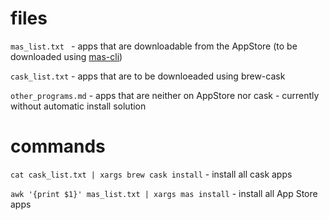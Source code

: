 # files

`mas_list.txt ` - apps that are downloadable from the AppStore (to be downloaded using [mas-cli](https://github.com/mas-cli/mas))

`cask_list.txt` - apps that are to be downloeaded using brew-cask

`other_programs.md` - apps that are neither on AppStore nor cask - currently without automatic install solution



# commands

`cat cask_list.txt | xargs brew cask install` - install all cask apps

`awk '{print $1}' mas_list.txt | xargs mas install` - install all App Store apps
